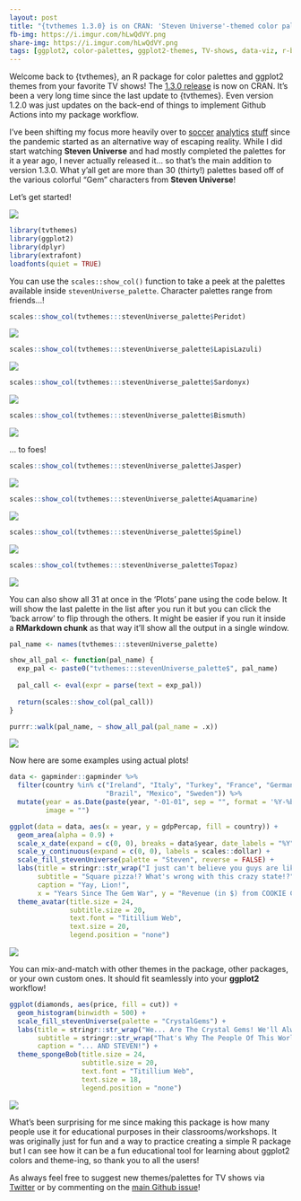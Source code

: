 ```yaml
---
layout: post
title: "{tvthemes 1.3.0} is on CRAN: 'Steven Universe'-themed color palettes for ggplot2!"
fb-img: https://i.imgur.com/hLwQdVY.png
share-img: https://i.imgur.com/hLwQdVY.png
tags: [ggplot2, color-palettes, ggplot2-themes, TV-shows, data-viz, r-bloggers]
---
```


Welcome back to {tvthemes}, an R package for color palettes and ggplot2
themes from your favorite TV shows! The [1.3.0
release](https://cran.r-project.org/package=tvthemes) is now on CRAN.
It’s been a very long time since the last update to {tvthemes}. Even
version 1.2.0 was just updates on the back-end of things to implement
Github Actions into my package workflow.

I’ve been shifting my focus more heavily over to
[soccer](https://ryo-n7.github.io/2021-12-20-jleague-2021-endseason-review/)
[analytics](https://ryo-n7.github.io/2021-09-23-CanPL-GoogleDrive-GithubActions-Tutorial/)
[stuff](https://ryo-n7.github.io/2020-05-14-webscrape-soccer-data-with-R/)
since the pandemic started as an alternative way of escaping reality.
While I did start watching **Steven Universe** and had mostly completed
the palettes for it a year ago, I never actually released it… so that’s
the main addition to version 1.3.0. What y’all get are more than 30
(thirty!) palettes based off of the various colorful “Gem” characters
from **Steven Universe**!

Let’s get started!

![](../assets/2022-03-17-tvthemes-1.3.0-announcement_files/stevenUniverse-1.png)

``` r
library(tvthemes)
library(ggplot2)
library(dplyr)
library(extrafont)
loadfonts(quiet = TRUE)
```

You can use the `scales::show_col()` function to take a peek at the
palettes available inside `stevenUniverse_palette`. Character palettes
range from friends…!

``` r
scales::show_col(tvthemes:::stevenUniverse_palette$Peridot)
```

![](../assets/2022-03-17-tvthemes-1.3.0-announcement_files/unnamed-chunk-2-1.png)

``` r
scales::show_col(tvthemes:::stevenUniverse_palette$LapisLazuli)
```

![](../assets/2022-03-17-tvthemes-1.3.0-announcement_files/unnamed-chunk-2-2.png)

``` r
scales::show_col(tvthemes:::stevenUniverse_palette$Sardonyx)
```

![](../assets/2022-03-17-tvthemes-1.3.0-announcement_files/unnamed-chunk-2-3.png)

``` r
scales::show_col(tvthemes:::stevenUniverse_palette$Bismuth)
```

![](../assets/2022-03-17-tvthemes-1.3.0-announcement_files/unnamed-chunk-2-4.png)

… to foes!

``` r
scales::show_col(tvthemes:::stevenUniverse_palette$Jasper)
```

![](../assets/2022-03-17-tvthemes-1.3.0-announcement_files/unnamed-chunk-3-1.png)

``` r
scales::show_col(tvthemes:::stevenUniverse_palette$Aquamarine)
```

![](../assets/2022-03-17-tvthemes-1.3.0-announcement_files/unnamed-chunk-3-2.png)

``` r
scales::show_col(tvthemes:::stevenUniverse_palette$Spinel)
```

![](../assets/2022-03-17-tvthemes-1.3.0-announcement_files/unnamed-chunk-3-3.png)

``` r
scales::show_col(tvthemes:::stevenUniverse_palette$Topaz)
```

![](../assets/2022-03-17-tvthemes-1.3.0-announcement_files/unnamed-chunk-3-4.png)

You can also show all 31 at once in the ‘Plots’ pane using the code
below. It will show the last palette in the list after you run it but
you can click the ‘back arrow’ to flip through the others. It might be
easier if you run it inside a **RMarkdown chunk** as that way it’ll show
all the output in a single window.

``` r
pal_name <- names(tvthemes:::stevenUniverse_palette)

show_all_pal <- function(pal_name) {
  exp_pal <- paste0("tvthemes:::stevenUniverse_palette$", pal_name)
  
  pal_call <- eval(expr = parse(text = exp_pal))
  
  return(scales::show_col(pal_call))
}

purrr::walk(pal_name, ~ show_all_pal(pal_name = .x))
```

![](../assets/2022-03-17-tvthemes-1.3.0-announcement_files/all-palette.PNG)

Now here are some examples using actual plots!

``` r
data <- gapminder::gapminder %>% 
  filter(country %in% c("Ireland", "Italy", "Turkey", "France", "Germany", 
                        "Brazil", "Mexico", "Sweden")) %>% 
  mutate(year = as.Date(paste(year, "-01-01", sep = "", format = '%Y-%b-%d')),
         image = "")

ggplot(data = data, aes(x = year, y = gdpPercap, fill = country)) +
  geom_area(alpha = 0.9) +
  scale_x_date(expand = c(0, 0), breaks = data$year, date_labels = "%Y") +
  scale_y_continuous(expand = c(0, 0), labels = scales::dollar) +
  scale_fill_stevenUniverse(palette = "Steven", reverse = FALSE) +
  labs(title = stringr::str_wrap("I just can't believe you guys are like a bazillion years old! How do you find a cake big enough for all that many candles?", width = 70),
       subtitle = "Square pizza!? What's wrong with this crazy state!?",
       caption = "Yay, Lion!",
       x = "Years Since The Gem War", y = "Revenue (in $) from COOKIE CAT sold!") +
  theme_avatar(title.size = 24,
               subtitle.size = 20,
               text.font = "Titillium Web", 
               text.size = 20,
               legend.position = "none")
```

![](../assets/2022-03-17-tvthemes-1.3.0-announcement_files/stevenUniverse-1.png)

You can mix-and-match with other themes in the package, other packages,
or your own custom ones. It should fit seamlessly into your **ggplot2**
workflow!

``` r
ggplot(diamonds, aes(price, fill = cut)) +
  geom_histogram(binwidth = 500) +
  scale_fill_stevenUniverse(palette = "CrystalGems") +
  labs(title = stringr::str_wrap("We... Are The Crystal Gems! We'll Always Save The Day! And If You Think We Can't, We'll Always Find A Way!", width = 70),
       subtitle = stringr::str_wrap("That's Why The People Of This World... Believe In: Garnet, Amethyst... Aaand Pearl!", width = 70),
       caption = "... AND STEVEN!") +
  theme_spongeBob(title.size = 24,
                  subtitle.size = 20,
                  text.font = "Titillium Web",
                  text.size = 18,
                  legend.position = "none")
```

![](../assets/2022-03-17-tvthemes-1.3.0-announcement_files/CrystalGems-1.png)

What’s been surprising for me since making this package is how many
people use it for educational purposes in their classrooms/workshops. It
was originally just for fun and a way to practice creating a simple R
package but I can see how it can be a fun educational tool for learning
about ggplot2 colors and theme-ing, so thank you to all the users!

As always feel free to suggest new themes/palettes for TV shows via
[Twitter](https://twitter.com/R_by_Ryo) or by commenting on the [main
Github issue](https://github.com/Ryo-N7/tvthemes/issues/2)!

<center>
<script type='text/javascript' src='https://storage.ko-fi.com/cdn/widget/Widget_2.js'></script>
<script type='text/javascript'>kofiwidget2.init('Buy Me A Coffee!', '#29abe0', 'O4O342A2A');kofiwidget2.draw();</script>
<center/>
